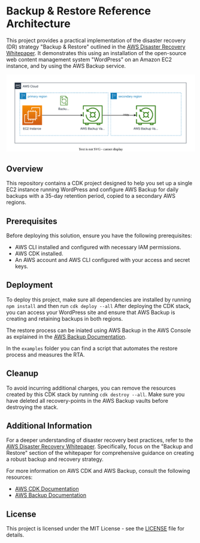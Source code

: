 # Backup & Restore Reference Architecture

This project provides a practical implementation of the disaster recovery (DR) strategy "Backup & Restore" outlined in the [AWS Disaster Recovery Whitepaper](https://aws.amazon.com/whitepapers/aws-disaster-recovery/). It demonstrates this using an installation of the open-source web content management system "WordPress" on an Amazon EC2 instance, and by using the AWS Backup service.

![Architecture Diagram](./images/diagram.svg)

## Overview

This repository contains a CDK project designed to help you set up a single EC2 instance running WordPress and configure AWS Backup for daily backups with a 35-day retention period, copied to a secondary AWS regions.

## Prerequisites

Before deploying this solution, ensure you have the following prerequisites:

- AWS CLI installed and configured with necessary IAM permissions.
- AWS CDK installed.
- An AWS account and AWS CLI configured with your access and secret keys.

## Deployment

To deploy this project, make sure all dependencies are installed by running `npm install` and then run `cdk deploy --all`
After deploying the CDK stack, you can access your WordPress site and ensure that AWS Backup is creating and retaining backups in both regions. 

The restore process can be iniated using AWS Backup in the AWS Console as explained in the [AWS Backup Documentation](https://docs.aws.amazon.com/aws-backup/latest/devguide/whatisbackup.html). 

In the `examples` folder you can find a script that automates the restore process and measures the RTA.

## Cleanup

To avoid incurring additional charges, you can remove the resources created by this CDK stack by running `cdk destroy --all`. Make sure you have deleted all recovery-points in the AWS Backup vaults before destroying the stack.

## Additional Information

For a deeper understanding of disaster recovery best practices, refer to the [AWS Disaster Recovery Whitepaper](https://docs.aws.amazon.com/whitepapers/latest/disaster-recovery-workloads-on-aws/disaster-recovery-workloads-on-aws.html). Specifically, focus on the "Backup and Restore" section of the whitepaper for comprehensive guidance on creating a robust backup and recovery strategy.

For more information on AWS CDK and AWS Backup, consult the following resources:

- [AWS CDK Documentation](https://docs.aws.amazon.com/cdk/latest/guide/home.html)
- [AWS Backup Documentation](https://docs.aws.amazon.com/aws-backup/latest/devguide/whatisbackup.html)

## License

This project is licensed under the MIT License - see the [LICENSE](LICENSE) file for details.

